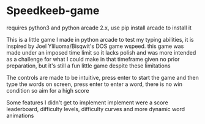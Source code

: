 # Speedkeeb-game

requires python3 and python arcade 2.x, use pip install arcade to install it

This is a little game I made in python arcade to test my typing abilities, it is inspired by Joel Yliluoma/Bisqwit's DOS game wspeed. this game was made under an imposed time limit so it lacks polish and was more intended as a challenge for what I could make in that timeframe given no prior preparation, but it's still a fun little game despite these limitations

The controls are made to be intuitive, press enter to start the game and then type the words on screen, press enter to enter a word, there is no win condition so aim for a high score

Some features I didn't get to implement implement were a score leaderboard, difficulty levels, difficulty curves and more dynamic word animations
